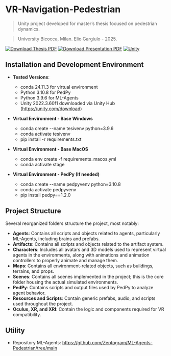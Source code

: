 # VR-Navigation-Pedestrian
> Unity project developed for master’s thesis focused on pedestrian dynamics.

> University Bicocca, Milan. Elio Gargiulo - 2025.

[![Download Thesis PDF](https://img.shields.io/badge/Download%20Thesis-PDF-lime.svg?style=for-the-badge)](https://drive.google.com/file/d/1-t5wmrhnKGqsVOo7JDbKnlWfradnqIpp/view?usp=drive_link)
[![Download Presentation PDF](https://img.shields.io/badge/Download%20Presentation-PDF-orange.svg?style=for-the-badge)](https://drive.google.com/file/d/1HeeIvaD0P1M4nBi7Kxjfvlqx2ZYCoWtl/view?usp=drive_link)
[![Unity](https://img.shields.io/badge/Unity-%23000000.svg?logo=unity&logoColor=white)](https://unity.com/)

## Installation and Development Environment
- **Tested Versions**:
  - conda 24.11.3 for virtual environment
  - Python 3.10.8 for PedPy
  - Python 3.9.6 for ML-Agents
  - Unity 2022.3.60f1 downloaded via Unity Hub (https://unity.com/download)

- **Virtual Environment - Base Windows**
  - conda create --name tesivenv python=3.9.6
  - conda activate tesivenv
  - pip install -r requirements.txt


- **Virtual Environment - Base MacOS**
    - conda env create -f requirements_macos.yml
    - conda activate stage

- **Virtual Environment - PedPy (If needed)**
  - conda create --name pedpyvenv python=3.10.8
  - conda activate pedpyvenv
  - pip install pedpy==1.2.0


## Project Structure  

Several reorganized folders structure the project, most notably:

- **Agents**: Contains all scripts and objects related to agents, particularly ML-Agents, including brains and prefabs.  
- **Artifacts**: Contains all scripts and objects related to the artifact system.  
- **Characters**: Includes all avatars and 3D models used to represent virtual agents in the environments, along with animations and animation controllers to properly animate and manage them.  
- **Maps**: Contains all environment-related objects, such as buildings, terrains, and props.  
- **Scenes**: Contains all scenes implemented in the project; this is the core folder housing the actual simulated environments.  
- **PedPy**: Contains scripts and output files used by PedPy to analyze agent behavior.  
- **Resources and Scripts**: Contain generic prefabs, audio, and scripts used throughout the project.  
- **Oculus, XR, and XRI**: Contain the logic and components required for VR compatibility.  


## Utility
- Repository ML-Agents: https://github.com/Zeptogram/ML-Agents-Pedestrian/tree/main
